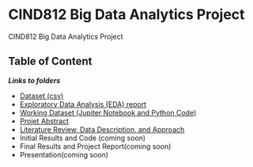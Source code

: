 # CIND812 Big Data Analytics Project
CIND812 Big Data Analytics Project 

## Table of Content
***Links to folders*** <br />
- [Dataset (csv)](https://github.com/stephbois/Big_Data_Analytics_Project/tree/main/project_files/dataset)
- [Exploratory Data Analysis (EDA) report](https://github.com/stephbois/Big_Data_Analytics_Project/tree/main/project_files/EDA)
- [Working Dataset (Jupiter Notebook and Python Code)](https://github.com/stephbois/Big_Data_Analytics_Project/tree/main/project_files/working_dataset)
- [Projet Abstract](https://github.com/stephbois/Big_Data_Analytics_Project/tree/main/project_files/abstract) <br />
- [Literature Review, Data Description, and Approach](https://github.com/stephbois/Big_Data_Analytics_Project/tree/main/project_files/literature_review) <br />
- Initial Results and Code (coming soon) <br />
- Final Results and Project Report(coming soon) <br />
- Presentation(coming soon) <br />
